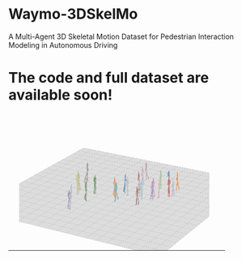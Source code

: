# Waymo-3DSkelMo
A Multi-Agent 3D Skeletal Motion Dataset for Pedestrian Interaction Modeling in Autonomous Driving

# The code and full dataset are available soon!

![Demo](./images/multi_skeletons-40-2.gif)

